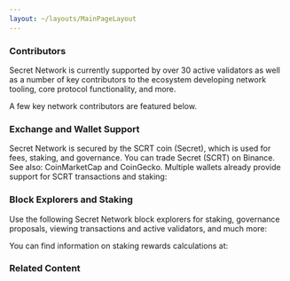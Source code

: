 ```yaml
---
layout: ~/layouts/MainPageLayout
---
```


<template v-slot:title>

## Secret Network Ecosystem

</template>

<slim-column>

### Contributors

Secret Network is currently supported by over 30 active validators as well as a number of key contributors to the ecosystem developing network tooling, core protocol functionality, and more. 

A few key network contributors are featured below.

<grid columns="4" class="logos-grid">

<contributor-logo role="" roleTwo="" name="Secret Foundation" to="https://learn.scrt.network/foundation.html" src="contributors/image1.png">

</contributor-logo>

<contributor-logo role="validator" roleTwo="developer" name="Secret Nodes" to="https://secretnodes.org/#/" src="contributors/image2.png">

</contributor-logo>

<contributor-logo role="developer" roleTwo="" name="Enigma"  to="https://www.enigma.co/" src="contributors/image3.png" >

</contributor-logo>

<contributor-logo role="validator" roleTwo="developer" name="Chain of Secrets" to="https://chainofsecrets.org/" src="contributors/image4.png">

</contributor-logo>

<contributor-logo role="wallet" roleTwo="validator" name="Mathwallet" to="http://mathwallet.org/" src="contributors/image5.png">

</contributor-logo>

<contributor-logo role="fund" roleTwo="validator" name="Outlier" to="https://outlierventures.io" src="contributors/image6.png">

</contributor-logo>

<contributor-logo role="validator" roleTwo="" name="Dokia Capital" to="https://dokia.capital/" src="contributors/image7.png">

</contributor-logo>

<contributor-logo role="validator" roleTwo="" name="Citadel.one" to="https://citadel.one" src="contributors/image8.png">

</contributor-logo>

<contributor-logo role="fund" roleTwo="" name="Fenbushi" to="https://fenbushi.vc" src="contributors/image9.png">

</contributor-logo>

<contributor-logo role="fund" roleTwo="" name="Hashed" to="https://hashed.com" src="contributors/image10.png">

</contributor-logo>

<contributor-logo role="validator" roleTwo="" name="B-Harvest" to="https://bharvest.io" src="contributors/image11.png">

</contributor-logo>

<contributor-logo role="validator" roleTwo="" name="Chorus One" to="https://chorus.one" src="contributors/image12.png">

</contributor-logo>

</grid>

</slim-column>

<slim-column class="see-more">

<blue-button tag="See more" to="/contributors">

</blue-button>

</slim-column>

<announcement>

<template v-slot:content-left>

#### Announcement

### Secret Network<br>Ecosystem Update:<br>October 2020

Read a comprehensive update on what is happening across the Secret Network ecosystem, including product and technical updates, 5 episodes of Sharing Secrets, potential community-spend proposals, and new charters by leaders of the various committees!

<g-link to="https://scrt.network/blog/secret-network-ecosystem-update-october-2020/" class="read-more-button">

<span>Read more</span>

<g-image src="../../src/assets/arrow-right-turquoise.svg"></g-image>

</g-link>

</template>

<template v-slot:content-right>

![](../../src/assets/announcement.png)

</template>

</announcement>

<slim-column>

### Exchange and Wallet Support

Secret Network is secured by the SCRT coin (Secret), which is used for fees, staking, and governance. You can trade Secret (SCRT) on Binance. See also: CoinMarketCap and CoinGecko. Multiple wallets already provide support for SCRT transactions and staking:

</slim-column>

<card-holder columns="2">

<card>

<template v-slot:header>

#### Ledger Nano S and Ledger Nano X

</template>

<template v-slot:footer>

[See documentation](https://build.scrt.network/ledger-nano-s.html)

</template>

</card>

<card>

<template v-slot:header>

#### Keplr<br>&nbsp;

</template>

<template v-slot:footer>

[Visit website](https://wallet.keplr.app)

</template>

</card>

</card-holder>

<card-holder columns="2">

<card>

<template v-slot:header>

#### Cosmostation<br>Wallet

</template>

<template v-slot:footer>

[Visit website](https://wallet.cosmostation.io/)

</template>

</card>

<card>

<template v-slot:header>

#### Math<br>Wallet

</template>

<template v-slot:footer>

[Visit website](https://mathwallet.org/web/secret)

</template>

</card>

</card-holder>

<slim-column>

### Block Explorers and Staking

Use the following Secret Network block explorers for staking, governance proposals, viewing transactions and active validators, and much more:

</slim-column>

<card-holder columns="2">

<card>

<template v-slot:header>

#### Puzzle by<br>Secretnodes.org

</template>

<template v-slot:footer>

[Visit website](https://puzzle.report)

</template>

</card>

<card>

<template v-slot:header>

#### Cashmaney Secret<br>Network Explorer

</template>

<template v-slot:footer>

[Visit website](https://explorer.cashmaney.com/)

</template>

</card>

</card-holder>

<slim-column>

You can find information on staking rewards calculations at:

</slim-column>

<card-holder columns="2">

<card>

<template v-slot:header>

#### Stake or Die!

</template>

<template v-slot:footer>

[Visit website](https://stakeordie.com/rewards-calculator)

</template>

</card>

<card>

<template v-slot:header>

#### Staking Rewards

</template>

<template v-slot:footer>

[Visit website](https://www.stakingrewards.com/earn/secret-network)

</template>

</card>

</card-holder>

<slim-column>

### Related Content

</slim-column>

<card-holder columns="2">

<card>

<template v-slot:header>

#### Community Projects

</template>

<template v-slot:footer>

[See projects]()

</template>

</card>

<card>

<template v-slot:header>

#### SGX Compliance

</template>

<template v-slot:footer>

[See documentation](https://learn.scrt.network/sgx.html)

</template>

</card>

</card-holder>

<card-holder columns="2">

<card>

<template v-slot:header>

#### Secret Apps

</template>

<template v-slot:footer>

[Visit website]()

</template>

</card>

</card-holder>

<style lang="scss">
.logos-grid {
    @include respond-to("medium and down") {
        grid-template-columns: repeat(3, 1fr) !important;
    }
}
.contributors-grid {
    grid-column-gap: $gutter !important;
    grid-row-gap: $gutter !important;
    p {
        margin: 0;
        line-height: 0;
        transition: 0.5s ease;
        -webkit-transition: 0.5s ease;
        img {
            border-radius: rem(10px);
        }
        &:hover {
            visibility : hidden;
        }
    }
    @include respond-to("medium and down") {
        grid-template-columns: repeat(3, 1fr) !important;
    }
}
.see-more {
    width: auto;
    text-align: center;
    .blue-button {
      display: inline-block;
      margin: 0 auto;
    }
    @include respond-to("medium and down") {
        width: 100%;
        .blue-button {
            margin: unset;
            display: unset;
        }
    }
}
</style>

